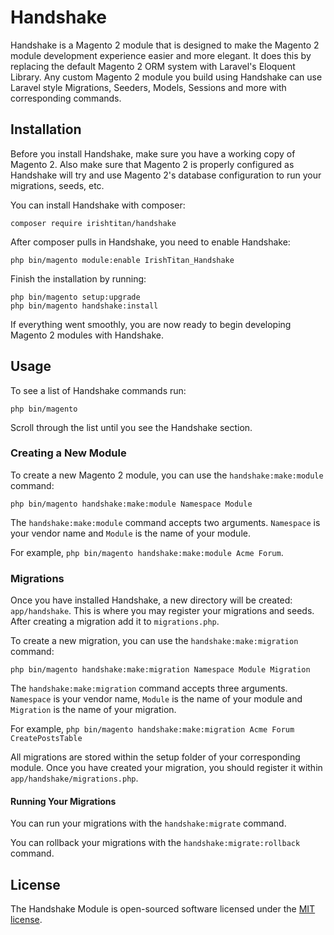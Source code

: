 # Handshake

Handshake is a Magento 2 module that is designed to make the Magento 2 module development experience easier and more elegant. It does this by replacing the default Magento 2 ORM system with Laravel's Eloquent Library. Any custom Magento 2 module you build using Handshake can use Laravel style Migrations, Seeders, Models, Sessions and more with corresponding commands.

## Installation

Before you install Handshake, make sure you have a working copy of Magento 2. Also make sure that Magento 2 is properly configured as Handshake will try and use Magento 2's database configuration to run your migrations, seeds, etc.

You can install Handshake with composer:

    composer require irishtitan/handshake
    
After composer pulls in Handshake, you need to enable Handshake:

    php bin/magento module:enable IrishTitan_Handshake
    
Finish the installation by running:

    php bin/magento setup:upgrade
    php bin/magento handshake:install
    
If everything went smoothly, you are now ready to begin developing Magento 2 modules with Handshake.

## Usage

To see a list of Handshake commands run:

    php bin/magento
    
Scroll through the list until you see the Handshake section.

### Creating a New Module

To create a new Magento 2 module, you can use the `handshake:make:module` command:

    php bin/magento handshake:make:module Namespace Module
     
The `handshake:make:module` command accepts two arguments. `Namespace` is your vendor name and `Module` is the name of your module.

For example, `php bin/magento handshake:make:module Acme Forum`.

### Migrations

Once you have installed Handshake, a new directory will be created: `app/handshake`. This is where you may register your migrations and seeds. After creating a migration add it to `migrations.php`.
 
 To create a new migration, you can use the `handshake:make:migration` command:
 
    php bin/magento handshake:make:migration Namespace Module Migration
    
 The `handshake:make:migration` command accepts three arguments. `Namespace` is your vendor name, `Module` is the name of your module and `Migration` is the name of your migration.
 
 For example, `php bin/magento handshake:make:migration Acme Forum CreatePostsTable`
 
 All migrations are stored within the setup folder of your corresponding module.
 Once you have created your migration, you should register it within `app/handshake/migrations.php`.
 
 #### Running Your Migrations
 
 You can run your migrations with the `handshake:migrate` command.
 
 You can rollback your migrations with the `handshake:migrate:rollback` command.

## License

The Handshake Module is open-sourced software licensed under the [MIT license](http://opensource.org/licenses/MIT).
